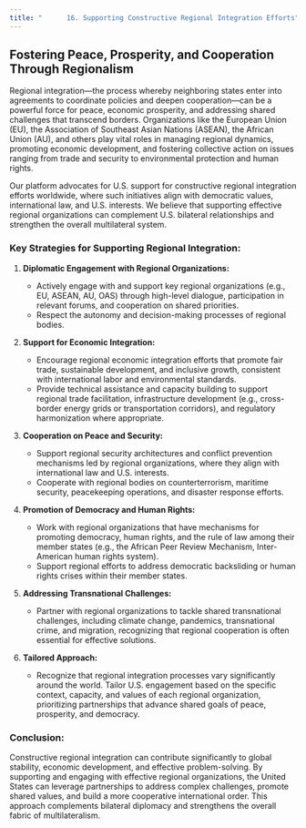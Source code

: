 ```yaml
---
title: "      16. Supporting Constructive Regional Integration Efforts"
---
```


## Fostering Peace, Prosperity, and Cooperation Through Regionalism

Regional integration—the process whereby neighboring states enter into agreements to coordinate policies and deepen cooperation—can be a powerful force for peace, economic prosperity, and addressing shared challenges that transcend borders. Organizations like the European Union (EU), the Association of Southeast Asian Nations (ASEAN), the African Union (AU), and others play vital roles in managing regional dynamics, promoting economic development, and fostering collective action on issues ranging from trade and security to environmental protection and human rights.

Our platform advocates for U.S. support for constructive regional integration efforts worldwide, where such initiatives align with democratic values, international law, and U.S. interests. We believe that supporting effective regional organizations can complement U.S. bilateral relationships and strengthen the overall multilateral system.

### Key Strategies for Supporting Regional Integration:

1.  **Diplomatic Engagement with Regional Organizations:**
    *   Actively engage with and support key regional organizations (e.g., EU, ASEAN, AU, OAS) through high-level dialogue, participation in relevant forums, and cooperation on shared priorities.
    *   Respect the autonomy and decision-making processes of regional bodies.

2.  **Support for Economic Integration:**
    *   Encourage regional economic integration efforts that promote fair trade, sustainable development, and inclusive growth, consistent with international labor and environmental standards.
    *   Provide technical assistance and capacity building to support regional trade facilitation, infrastructure development (e.g., cross-border energy grids or transportation corridors), and regulatory harmonization where appropriate.

3.  **Cooperation on Peace and Security:**
    *   Support regional security architectures and conflict prevention mechanisms led by regional organizations, where they align with international law and U.S. interests.
    *   Cooperate with regional bodies on counterterrorism, maritime security, peacekeeping operations, and disaster response efforts.

4.  **Promotion of Democracy and Human Rights:**
    *   Work with regional organizations that have mechanisms for promoting democracy, human rights, and the rule of law among their member states (e.g., the African Peer Review Mechanism, Inter-American human rights system).
    *   Support regional efforts to address democratic backsliding or human rights crises within their member states.

5.  **Addressing Transnational Challenges:**
    *   Partner with regional organizations to tackle shared transnational challenges, including climate change, pandemics, transnational crime, and migration, recognizing that regional cooperation is often essential for effective solutions.

6.  **Tailored Approach:**
    *   Recognize that regional integration processes vary significantly around the world. Tailor U.S. engagement based on the specific context, capacity, and values of each regional organization, prioritizing partnerships that advance shared goals of peace, prosperity, and democracy.

### Conclusion:

Constructive regional integration can contribute significantly to global stability, economic development, and effective problem-solving. By supporting and engaging with effective regional organizations, the United States can leverage partnerships to address complex challenges, promote shared values, and build a more cooperative international order. This approach complements bilateral diplomacy and strengthens the overall fabric of multilateralism.
